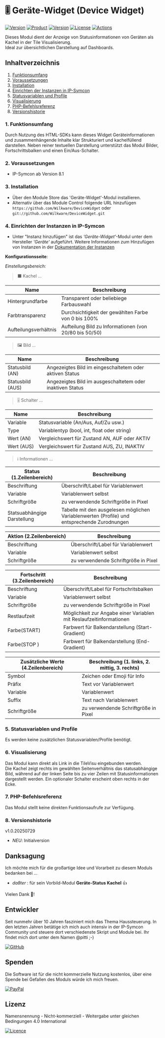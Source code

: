 # 🎚️ Geräte-Widget (Device Widget)

[![Version](https://img.shields.io/badge/Symcon-PHP--Modul-red.svg?style=flat-square)](https://www.symcon.de/service/dokumentation/entwicklerbereich/sdk-tools/sdk-php/)
[![Product](https://img.shields.io/badge/Symcon%20Version-7.2-blue.svg?style=flat-square)](https://www.symcon.de/produkt/)
[![Version](https://img.shields.io/badge/Modul%20Version-1.0.20250729-orange.svg?style=flat-square)](https://github.com/Wilkware/DeviceWidget)
[![License](https://img.shields.io/badge/License-CC%20BY--NC--SA%204.0-green.svg?style=flat-square)](https://creativecommons.org/licenses/by-nc-sa/4.0/)
[![Actions](https://img.shields.io/github/actions/workflow/status/wilkware/DeviceWidget/ci.yml?branch=main&label=CI&style=flat-square)](https://github.com/Wilkware/DeviceWidget/actions)

Dieses Modul dient der Anzeige von Statusinformationen von Geräten als Kachel in der Tile Visualisierung.  
Ideal zur übersichtlichen Darstellung auf Dashboards.

## Inhaltverzeichnis

1. [Funktionsumfang](#user-content-1-funktionsumfang)
2. [Voraussetzungen](#user-content-2-voraussetzungen)
3. [Installation](#user-content-3-installation)
4. [Einrichten der Instanzen in IP-Symcon](#user-content-4-einrichten-der-instanzen-in-ip-symcon)
5. [Statusvariablen und Profile](#user-content-5-statusvariablen-und-profile)
6. [Visualisierung](#user-content-6-visualisierung)
7. [PHP-Befehlsreferenz](#user-content-7-php-befehlsreferenz)
8. [Versionshistorie](#user-content-8-versionshistorie)

### 1. Funktionsumfang

Durch Nutzung des HTML-SDKs kann dieses Widget Geräteinformationen und zusammenhängende Inhalte klar Strukturiert und kachelfüllend darstellen. Neben reiner textuellen Darstellung unterstützt das Modul Bilder, Fortschrittsbalken und einen Ein/Aus-Schalter.

### 2. Voraussetzungen

* IP-Symcon ab Version 8.1

### 3. Installation

* Über den Module Store das 'Geräte-Widget'-Modul installieren.
* Alternativ über das Module Control folgende URL hinzufügen  
`https://github.com/Wilkware/DeviceWidget` oder `git://github.com/Wilkware/DeviceWidget.git`

### 4. Einrichten der Instanzen in IP-Symcon

* Unter "Instanz hinzufügen" ist das _'Geräte-Widget'_-Modul unter dem Hersteller _'Geräte'_ aufgeführt.
Weitere Informationen zum Hinzufügen von Instanzen in der [Dokumentation der Instanzen](https://www.symcon.de/service/dokumentation/konzepte/instanzen/#Instanz_hinzufügen)

__Konfigurationsseite__:

_Einstellungsbereich:_

> ⬛ Kachel ...

Name                                | Beschreibung
------------------------------------|--------------------------------------------
Hintergrundfarbe                    | Transparent oder beliebiege Farbauswahl
Farbtransparenz                     | Durchsichtigkeit der gewählten Farbe von 0 bis 100%
Aufteilungsverhältnis               | Aufteilung Bild zu Informationen (von 20/80 bis 50/50)


> 🖼️ Bild ...

Name                                | Beschreibung
------------------------------------|--------------------------------------------
Statusbild (AN)                     | Angezeigtes Bild im eingeschaltetem oder aktiven Status
Statusbild (AUS)                    | Angezeigtes Bild im ausgeschaltetem oder inaktiven Status

> 🎚️ Schalter ...

Name                                | Beschreibung
------------------------------------|--------------------------------------------
Variable                            | Statusvariable (An/Aus, Auf/Zu usw.)
Type                                | Variablentyp (bool, int, float oder string)
Wert (AN)                           | Vergleichswert für Zustand AN, AUF oder AKTIV 
Wert (AUS)                          | Vergleichswert für Zustand AUS, ZU, INAKTIV


> ℹ️ Informationen  ...

Status (1.Zeilenbereich)            | Beschreibung
------------------------------------|--------------------------------------------
Beschriftung                        | Überschrift/Label für Variablenwert
Variable                            | Variablenwert selbst
Schriftgröße                        | zu verwendende Schriftgröße in Pixel
Statsuabhängige Darstellung         | Tabelle mit den ausgelesen möglichen Variablenwerten (Profile) und entsprechende Zurodnungen

Aktion (2.Zeilenbereich)            | Beschreibung
------------------------------------|--------------------------------------------
Beschriftung                        | Überschrift/Label für Variablenwert
Variable                            | Variablenwert selbst
Schriftgröße                        | zu verwendende Schriftgröße in Pixel

Fortschritt (3.Zeilenbereich)       | Beschreibung
------------------------------------|--------------------------------------------
Beschriftung                        | Überschrift/Label für Fortschritsbalken
Variable                            | Variablenwert selbst
Schriftgröße                        | zu verwendende Schriftgröße in Pixel
Restlaufzeit                        | Möglichkeit zur Angabe einer Variablen mit Reslaufzeitinformationen
Farbe(START)                        | Farbwert für Balkendarstellung (Start-Gradient)
Farbe(STOP )                        | Farbwert für Balkendarstellung (End-Gradient)

Zusätzliche Werte (4.Zeilenbereich) | Beschreibung (1. links, 2. mittig, 3. rechts)
------------------------------------|------------------------------------------------
Symbol                              | Zeichen oder Emoji für Info
Präfix                              | Text vor Variablenwert
Variable                            | Variablenwert
Suffix                              | Text nach Variablenwert
Schriftgröße                        | zu verwendende Schriftgröße in Pixel


### 5. Statusvariablen und Profile

Es werden keine zusätzlichen Statusvariablen/Profile benötigt.

### 6. Visualisierung

Das Modul kann direkt als Link in die TileVisu eingebunden werden.  
Die Kachel zeigt rechts im gewählten Seitenverhältnis das statusabhängige Bild, während auf der linken Seite bis zu vier Zeilen mit Statusinformationen dargestellt werden. Ein optionaler Schalter erscheint oben rechts in der Ecke.

### 7. PHP-Befehlsreferenz

Das Modul stellt keine direkten Funktionsaufrufe zur Verfügung.  

### 8. Versionshistorie

v1.0.20250729

* _NEU_: Initialversion

## Danksagung

Ich möchte mich für die großartige Idee und Vorarbeit zu diesem Moduls bedanken bei ...

* _da8ter_ : für sein Vorbild-Modul __Geräte-Status Kachel__ 👍

Vielen Dank 🙏!

## Entwickler

Seit nunmehr über 10 Jahren fasziniert mich das Thema Haussteuerung. In den letzten Jahren betätige ich mich auch intensiv in der IP-Symcon Community und steuere dort verschiedenste Skript und Module bei. Ihr findet mich dort unter dem Namen @pitti ;-)

[![GitHub](https://img.shields.io/badge/GitHub-@wilkware-181717.svg?style=for-the-badge&logo=github)](https://wilkware.github.io/)

## Spenden

Die Software ist für die nicht kommerzielle Nutzung kostenlos, über eine Spende bei Gefallen des Moduls würde ich mich freuen.

[![PayPal](https://img.shields.io/badge/PayPal-spenden-00457C.svg?style=for-the-badge&logo=paypal)](https://www.paypal.com/cgi-bin/webscr?cmd=_s-xclick&hosted_button_id=8816166)

## Lizenz

Namensnennung - Nicht-kommerziell - Weitergabe unter gleichen Bedingungen 4.0 International

[![Licence](https://img.shields.io/badge/License-CC_BY--NC--SA_4.0-EF9421.svg?style=for-the-badge&logo=creativecommons)](https://creativecommons.org/licenses/by-nc-sa/4.0/)
